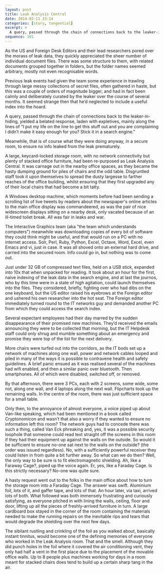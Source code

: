 ```yaml
---
layout: post
title: Leak Analysis Central
date: 2014-02-11 23:14
categories: [story, tangential]
excerpt: >
  A query, passed through the chain of connections back to the leaker-in-hiding, yielded a belated response, laden with expletives, mainly along the lines of “I put my life on the line to get this stuff out and you are complaining I didn’t make it easy enough for you? Stick it in a search engine.”
sequence: 101
---
```

As the US and Foreign Desk Editors and their lead researchers pored over the morass of leak data, they quickly appreciated the sheer number of individual document files. There was some structure to them, with related documents grouped together in folders, but the folder names seemed arbitrary, mostly not even recognisable words.

Previous leak events had given the team some experience in trawling through large messy collections of secret files, often gathered in haste, but this was a couple of orders of magnitude bigger, and had in fact been calmly and deliberately curated by the leaker over the course of several months. It seemed strange then that he’d neglected to include a useful index into the hoard.

A query, passed through the chain of connections back to the leaker-in-hiding, yielded a belated response, laden with expletives, mainly along the lines of “I put my life on the line to get this stuff out and you are complaining I didn’t make it easy enough for you? Stick it in a search engine.”

Meanwhile, that is of course what they were doing anyway, in a secure room, to ensure no info leaked from the leak prematurely.

A large, keycard-locked storage room, with no network connectivity but plenty of stacked office furniture, had been re-purposed as Leak Analysis Central. It was carnage out in the nearby office spaces, as they became the hasty dumping ground for piles of chairs and the odd table. Disgruntled staff took it upon themselves to spread the dusty largesse to farther reaches of the office building, whilst ensuring that they first upgraded any of their local chairs that had become a bit tatty.

A Windows desktop machine, which moments before had been sending a scrolling list of live tweets by readers about the newspaper's online articles to the main office display was commandeered, as was the pair of nice widescreen displays sitting on a nearby desk, only vacated because of an ill-timed toilet break. All was fair in leaks and war.

The Interactive Graphics team (aka "the team which understands computers") meanwhile was downloading copies of every bit of software they could think might be useful, and that would run on a PC with no internet access. Solr, Perl, Ruby, Python, Excel, Octave, Word, Excel, even Emacs and vi, just in case. It was all shoved onto an external hard drive, and carried into the secured room. Info could go in, but nothing was to come out.

Just under 32 GB of compressed text files, held on a USB stick, expanded into 10x that when unpacked for reading. It took about an hour for the first, naive indexing of the leak data in the search engine, and at last the journos, who by this time were in a state of high agitation, could launch themselves into the files. They considered, briefly, fighting over who had dibs on the one keyboard, but the US editor raised his eyebrows at the Foreign editor and ushered his own researcher into the hot seat. The Foreign editor immediately turned round to the IT networks guy and demanded another PC from which they could access the search index.

Several expectant employees had their day marred by the sudden disappearance of their promised new machines. They’d received the emails announcing they were to be collected that morning, but the IT Helpdesk staff could only shrug and mumble something about an emergency and promise they were top of the list for the next delivery.

More chairs were turfed out into the corridors, as the IT bods set up a network of machines along one wall, power and network cables looped and piled in many of the ways it is possible to contravene health and safety guidelines. A brief panic ensued as it was realised several of the machines had wifi enabled, and then a similar panic over bluetooth. Then smartphones. All of which were disabled, switched off, or removed.

By that afternoon, there were 3 PCs, each with 2 screens, some wide, some not, along one wall, and 4 laptops along the next wall. Flipcharts took up the remaining walls. In the centre of the room, there was just sufficient space for a small table.

Only then, to the annoyance of almost everyone, a voice piped up about Van-like speaking, which had been mentioned in a book called Cryptonomicon and wasn’t that also a worry if they wanted to ensure no information left this room? The network guys had to concede there was such a thing, called Van Eck phreaking and, yes, it was a possible security loophole that someone could read text straight off the screens in this room if they had their equipment up against the walls on the outside. So would it be sufficient to ensure no-one sat next to the walls on the outside? (the order was issued regardless). No, with a sufficiently powerful receiver they could listen in from quite a bit further away. So what can we do then? Well, the only way to be sure is to fit electromagnetic shielding. Ah, like a Faraway Cage?, piped up the voice again. Er, yes, like a Faraday Cage. Is this strictly necessary? No-one was quite sure.

A hasty request went out to the folks in the main office about how to turn the storage room into a Faraday Cage. The answer was swift. Aluminium foil, lots of it, and gaffer tape, and lots of that. An hour later, via taxi, arrived lots of both. What followed was both immensely frustrating and curiously satisfying, as everyone pitched in with lining the walls, ceiling, floor and door, lifting up all the pieces of freshly-arrived furniture in turn. A large cardboard box stayed in the corner of the room containing the materials needed to make the running repairs on the inevitable rips and tears that would degrade the shielding over the next few days.

The sibilant rustling and crinkling of the foil as you walked about, basically instant tinnitus, would become one of the defining memories of everyone who worked in the Leak Analysis room. That and the smell. Although they did punch holes in the foil where it covered the air conditioning vent, they only had half a vent in the first place due to the placement of the movable office walls. Up to 8 people plus machines working for days in a room meant for stacked chairs does tend to build up a certain sharp tang in the air.
